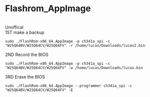 # Flashrom_AppImage
<br>Unoffical<br/>
1ST make a backup

`sudo ./FlashRom-x86_64.AppImage -p ch341a_spi -c "W25Q64BV/W25Q64CV/W25Q64FV" -r /home/lucas/Downloads/lucas2.bin`

2ND Record the BIOS

`sudo ./FlashRom-x86_64.AppImage -p ch341a_spi -c "W25Q64BV/W25Q64CV/W25Q64FV" -w /home/lucas/Downloads/lucas.bin`

3RD Erase the BIOS

`sudo ./FlashRom-x86_64.AppImage --programmer ch341a_spi -c "W25Q64BV/W25Q64CV/W25Q64FV" -E`
